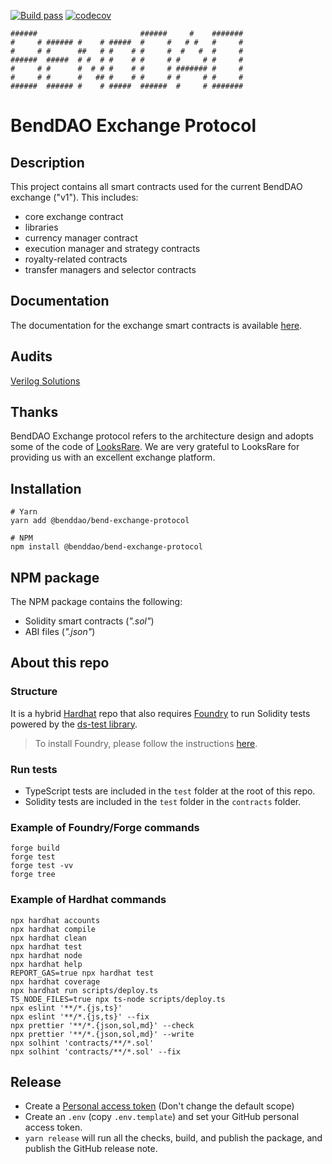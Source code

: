 [![Build pass](https://github.com/BendDAO/bend-exchange-protocol/actions/workflows/tests.yaml/badge.svg)](https://github.com/BendDAO/bend-exchange-protocol/actions/workflows/node.js.yml)
[![codecov](https://codecov.io/gh/BendDAO/bend-exchange-protocol/branch/main/graph/badge.svg?token=eOFNz0Tqkn)](https://codecov.io/gh/BendDAO/bend-exchange-protocol)

```
######                       ######     #    #######
#     # ###### #    # #####  #     #   # #   #     #
#     # #      ##   # #    # #     #  #   #  #     #
######  #####  # #  # #    # #     # #     # #     #
#     # #      #  # # #    # #     # ####### #     #
#     # #      #   ## #    # #     # #     # #     #
######  ###### #    # #####  ######  #     # #######
```

# BendDAO Exchange Protocol

## Description

This project contains all smart contracts used for the current BendDAO exchange ("v1"). This includes:

- core exchange contract
- libraries
- currency manager contract
- execution manager and strategy contracts
- royalty-related contracts
- transfer managers and selector contracts

## Documentation

The documentation for the exchange smart contracts is available [here](https://docs.benddao.xyz/developers/deployed-contracts/exchange-protocol).

## Audits

[Verilog Solutions](https://www.verilog.solutions/audits/benddao_liquidity/)

## Thanks

BendDAO Exchange protocol refers to the architecture design and adopts some of the code of [LooksRare](https://github.com/LooksRare/contracts-exchange-v1).
We are very grateful to LooksRare for providing us with an excellent exchange platform.

## Installation

```shell
# Yarn
yarn add @benddao/bend-exchange-protocol

# NPM
npm install @benddao/bend-exchange-protocol
```

## NPM package

The NPM package contains the following:

- Solidity smart contracts (_".sol"_)
- ABI files (_".json"_)

## About this repo

### Structure

It is a hybrid [Hardhat](https://hardhat.org/) repo that also requires [Foundry](https://book.getfoundry.sh/index.html) to run Solidity tests powered by the [ds-test library](https://github.com/dapphub/ds-test/).

> To install Foundry, please follow the instructions [here](https://book.getfoundry.sh/getting-started/installation.html).

### Run tests

- TypeScript tests are included in the `test` folder at the root of this repo.
- Solidity tests are included in the `test` folder in the `contracts` folder.

### Example of Foundry/Forge commands

```shell
forge build
forge test
forge test -vv
forge tree
```

### Example of Hardhat commands

```shell
npx hardhat accounts
npx hardhat compile
npx hardhat clean
npx hardhat test
npx hardhat node
npx hardhat help
REPORT_GAS=true npx hardhat test
npx hardhat coverage
npx hardhat run scripts/deploy.ts
TS_NODE_FILES=true npx ts-node scripts/deploy.ts
npx eslint '**/*.{js,ts}'
npx eslint '**/*.{js,ts}' --fix
npx prettier '**/*.{json,sol,md}' --check
npx prettier '**/*.{json,sol,md}' --write
npx solhint 'contracts/**/*.sol'
npx solhint 'contracts/**/*.sol' --fix
```

## Release

- Create a [Personal access token](https://github.com/settings/tokens/new?scopes=repo&description=release-it) (Don't change the default scope)
- Create an `.env` (copy `.env.template`) and set your GitHub personal access token.
- `yarn release` will run all the checks, build, and publish the package, and publish the GitHub release note.
